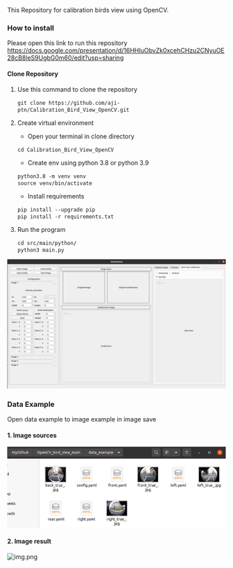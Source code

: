 This Repository for calibration birds view using OpenCV. 

### How to install
Please open this link to run this repository https://docs.google.com/presentation/d/16HHIuObvZk0xcehCHzu2CNyuOE28cB8leS9UgbG0m60/edit?usp=sharing
#### Clone Repository
1. Use this command to clone the repository
    ```
    git clone https://github.com/aji-ptn/Calibration_Bird_View_OpenCV.git
    ```

2. Create virtual environment
   - Open your terminal in clone directory
   ```
   cd Calibration_Bird_View_OpenCV
   ```
   - Create env using python 3.8 or python 3.9
   ```
   python3.8 -m venv venv
   source venv/bin/activate
   ```
   - Install requirements
   ```
   pip install --upgrade pip
   pip install -r requirements.txt 
   ```
   
3. Run the program
   ```
   cd src/main/python/
   python3 main.py
   ```
![img.png](assets/home.png)

### Data Example
Open data example to image example in image save

#### 1. Image sources
![img.png](assets/example_image.png)

#### 2. Image result
![img.png](assets/img.png)
